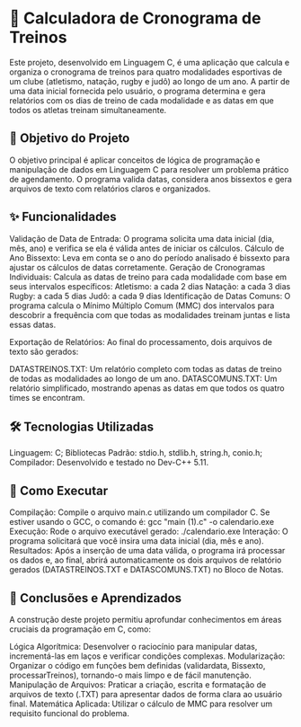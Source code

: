 # 📅 Calculadora de Cronograma de Treinos
Este projeto, desenvolvido em Linguagem C, é uma aplicação que calcula e organiza o cronograma de treinos para quatro modalidades esportivas de um clube (atletismo, natação, rugby e judô) ao longo de um ano.  A partir de uma data inicial fornecida pelo usuário, o programa determina e gera relatórios com os dias de treino de cada modalidade e as datas em que todos os atletas treinam simultaneamente. 

## 🎯 Objetivo do Projeto
O objetivo principal é aplicar conceitos de lógica de programação e manipulação de dados em Linguagem C para resolver um problema prático de agendamento.  O programa valida datas, considera anos bissextos e gera arquivos de texto com relatórios claros e organizados. 

## ✨ Funcionalidades
Validação de Data de Entrada: O programa solicita uma data inicial (dia, mês, ano) e verifica se ela é válida antes de iniciar os cálculos. 
Cálculo de Ano Bissexto: Leva em conta se o ano do período analisado é bissexto para ajustar os cálculos de datas corretamente. 
Geração de Cronogramas Individuais: Calcula as datas de treino para cada modalidade com base em seus intervalos específicos: 
Atletismo: a cada 2 dias
Natação: a cada 3 dias
Rugby: a cada 5 dias
Judô: a cada 9 dias
Identificação de Datas Comuns: O programa calcula o Mínimo Múltiplo Comum (MMC) dos intervalos para descobrir a frequência com que todas as modalidades treinam juntas e lista essas datas. 

Exportação de Relatórios: Ao final do processamento, dois arquivos de texto são gerados: 

DATASTREINOS.TXT: Um relatório completo com todas as datas de treino de todas as modalidades ao longo de um ano. 
DATASCOMUNS.TXT: Um relatório simplificado, mostrando apenas as datas em que todos os quatro times se encontram. 

## 🛠️ Tecnologias Utilizadas
Linguagem: C;
Bibliotecas Padrão: stdio.h, stdlib.h, string.h, conio.h;
Compilador: Desenvolvido e testado no Dev-C++ 5.11.

## 🚀 Como Executar
Compilação: Compile o arquivo main.c utilizando um compilador C. Se estiver usando o GCC, o comando é:
gcc "main (1).c" -o calendario.exe
Execução: Rode o arquivo executável gerado: ./calendario.exe
Interação: O programa solicitará que você insira uma data inicial (dia, mês e ano).
Resultados: Após a inserção de uma data válida, o programa irá processar os dados e, ao final, abrirá automaticamente os dois arquivos de relatório gerados (DATASTREINOS.TXT e DATASCOMUNS.TXT) no Bloco de Notas.

## 🧠 Conclusões e Aprendizados
A construção deste projeto permitiu aprofundar conhecimentos em áreas cruciais da programação em C, como:

Lógica Algorítmica: Desenvolver o raciocínio para manipular datas, incrementá-las em laços e verificar condições complexas.
Modularização: Organizar o código em funções bem definidas (validardata, Bissexto, processarTreinos), tornando-o mais limpo e de fácil manutenção.
Manipulação de Arquivos: Praticar a criação, escrita e formatação de arquivos de texto (.TXT) para apresentar dados de forma clara ao usuário final.
Matemática Aplicada: Utilizar o cálculo de MMC para resolver um requisito funcional do problema.
